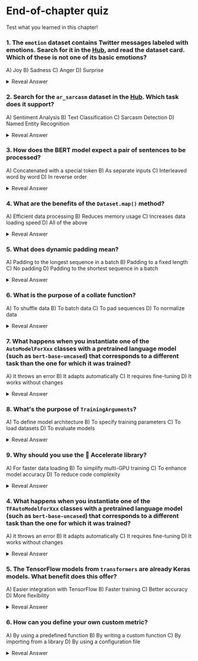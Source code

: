 

<!-- DISABLE-FRONTMATTER-SECTIONS -->

# End-of-chapter quiz



Test what you learned in this chapter!

### 1. The `emotion` dataset contains Twitter messages labeled with emotions. Search for it in the [Hub](https://huggingface.co/datasets), and read the dataset card. Which of these is not one of its basic emotions?

A) Joy
B) Sadness
C) Anger
D) Surprise

<details><summary>Reveal Answer</summary>D</details>

### 2. Search for the `ar_sarcasm` dataset in the [Hub](https://huggingface.co/datasets). Which task does it support?

A) Sentiment Analysis
B) Text Classification
C) Sarcasm Detection
D) Named Entity Recognition

<details><summary>Reveal Answer</summary>C</details>

### 3. How does the BERT model expect a pair of sentences to be processed?

A) Concatenated with a special token
B) As separate inputs
C) Interleaved word by word
D) In reverse order

<details><summary>Reveal Answer</summary>A</details>

### 4. What are the benefits of the `Dataset.map()` method?

A) Efficient data processing
B) Reduces memory usage
C) Increases data loading speed
D) All of the above

<details><summary>Reveal Answer</summary>D</details>

### 5. What does dynamic padding mean?

A) Padding to the longest sequence in a batch
B) Padding to a fixed length
C) No padding
D) Padding to the shortest sequence in a batch

<details><summary>Reveal Answer</summary>A</details>

### 6. What is the purpose of a collate function?

A) To shuffle data
B) To batch data
C) To pad sequences
D) To normalize data

<details><summary>Reveal Answer</summary>C</details>

### 7. What happens when you instantiate one of the `AutoModelForXxx` classes with a pretrained language model (such as `bert-base-uncased`) that corresponds to a different task than the one for which it was trained?

A) It throws an error
B) It adapts automatically
C) It requires fine-tuning
D) It works without changes

<details><summary>Reveal Answer</summary>C</details>

### 8. What's the purpose of `TrainingArguments`?

A) To define model architecture
B) To specify training parameters
C) To load datasets
D) To evaluate models

<details><summary>Reveal Answer</summary>B</details>

### 9. Why should you use the 🤗 Accelerate library?

A) For faster data loading
B) To simplify multi-GPU training
C) To enhance model accuracy
D) To reduce code complexity

<details><summary>Reveal Answer</summary>B</details>

### 4. What happens when you instantiate one of the `TFAutoModelForXxx` classes with a pretrained language model (such as `bert-base-uncased`) that corresponds to a different task than the one for which it was trained?

A) It throws an error
B) It adapts automatically
C) It requires fine-tuning
D) It works without changes

<details><summary>Reveal Answer</summary>C</details>

### 5. The TensorFlow models from `transformers` are already Keras models. What benefit does this offer?

A) Easier integration with TensorFlow
B) Faster training
C) Better accuracy
D) More flexibility

<details><summary>Reveal Answer</summary>A</details>

### 6. How can you define your own custom metric?

A) By using a predefined function
B) By writing a custom function
C) By importing from a library
D) By using a configuration file

<details><summary>Reveal Answer</summary>B</details>


</details><br>
